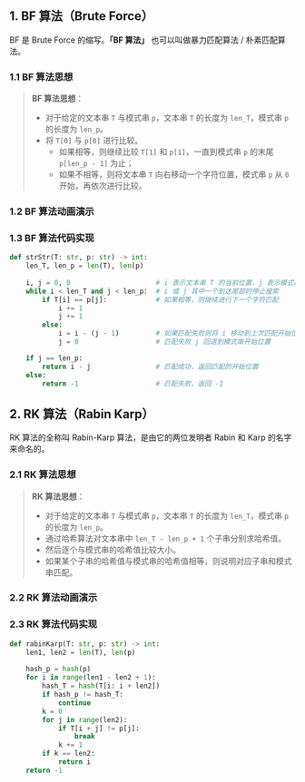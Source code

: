 ## 1. BF 算法（Brute Force）

BF 是 Brute Force 的缩写。**「BF 算法」** 也可以叫做暴力匹配算法 / 朴素匹配算法。

### 1.1 BF 算法思想

> **BF 算法思想**：
>
> - 对于给定的文本串 `T` 与模式串 `p`，文本串 `T` 的长度为 `len_T`，模式串 `p` 的长度为 `len_p`。
> - 将 `T[0]` 与 `p[0]` 进行比较。
>   - 如果相等，则继续比较 `T[1]` 和 `p[1]`，一直到模式串 `p` 的末尾 `p[len_p - 1]` 为止；
>   - 如果不相等，则将文本串 `T` 向右移动一个字符位置，模式串 `p` 从 `0` 开始，再依次进行比较。

### 1.2 BF 算法动画演示

### 1.3 BF 算法代码实现

```Python
def strStr(T: str, p: str) -> int:
    len_T, len_p = len(T), len(p)
    
    i, j = 0, 0                     # i 表示文本串 T 的当前位置，j 表示模式串 p 的当前位置
    while i < len_T and j < len_p:  # i 或 j 其中一个到达尾部时停止搜索
        if T[i] == p[j]:            # 如果相等，则继续进行下一个字符匹配
            i += 1
            j += 1
        else:                       
            i = i - (j - 1)         # 如果匹配失败则将 i 移动到上次匹配开始位置的下一个位置
            j = 0                   # 匹配失败 j 回退到模式串开始位置

    if j == len_p:
        return i - j                # 匹配成功，返回匹配的开始位置
    else:
        return -1                   # 匹配失败，返回 -1
```

## 2. RK 算法（Rabin Karp）

RK 算法的全称叫 Rabin-Karp 算法，是由它的两位发明者 Rabin 和 Karp 的名字来命名的。

### 2.1 RK 算法思想

> **RK 算法思想**：
>
> - 对于给定的文本串 `T` 与模式串 `p`，文本串 `T` 的长度为 `len_T`，模式串 `p` 的长度为 `len_p`。
> - 通过哈希算法对文本串中 `len_T - len_p + 1` 个子串分别求哈希值。
> - 然后逐个与模式串的哈希值比较大小。
> - 如果某个子串的哈希值与模式串的哈希值相等，则说明对应子串和模式串匹配。

### 2.2 RK 算法动画演示

### 2.3 RK 算法代码实现

```Python
def rabinKarp(T: str, p: str) -> int:
    len1, len2 = len(T), len(p)
    
    hash_p = hash(p)
    for i in range(len1 - len2 + 1):
        hash_T = hash(T[i: i + len2])
        if hash_p != hash_T:
            continue
        k = 0
        for j in range(len2):
            if T[i + j] != p[j]:
                break
            k += 1
        if k == len2:
            return i
    return -1
```

